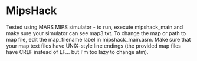 # MipsHack

Tested using MARS MIPS simulator - to run, execute mipshack_main and make sure your simulator can see map3.txt. To change the map or path to map file, edit the map_filename label in mipshack_main.asm. Make sure that your map text files have UNIX-style line endings (the provided map files have CRLF instead of LF... but I'm too lazy to change atm).
